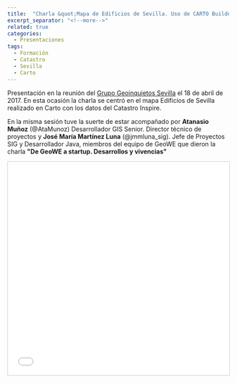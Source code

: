 ```yaml
---
title:  "Charla &quot;Mapa de Edificios de Sevilla. Uso de CARTO Builder con datos de Catastro INSPIRE&quot; -  Geoinquietos Sevilla"
excerpt_separator: "<!--more-->"
related: true
categories: 
  - Presentaciones
tags:
  - Formación
  - Catastro
  - Sevilla
  - Carto
---
```


Presentación en la reunión del [Grupo Geoinquietos Sevilla](https://www.meetup.com/es-ES/Geoinquietos-Sevilla/events/238765606/) el 18 de abril de 2017. En esta ocasión la charla se centró en el mapa Edificios de Sevilla realizado en Carto con los datos del Catastro Inspire.
<!--more-->
En la misma sesión tuve la suerte de estar acompañado por **Atanasio Muñoz** (@AtaMunoz) Desarrollador GIS Senior. Director técnico de proyectos y **José María Martínez Luna** (@jmmluna_sig). Jefe de Proyectos SIG y Desarrollador Java, miembros del equipo de GeoWE que dieron la charla **"De GeoWE a startup. Desarrollos y vivencias"**

<iframe src="//www.slideshare.net/slideshow/embed_code/key/xtobBaGP6nAW7X" width="595" height="485" frameborder="0" marginwidth="0" marginheight="0" scrolling="no" style="border:1px solid #CCC; border-width:1px; margin-bottom:5px; max-width: 100%;" allowfullscreen> </iframe> 